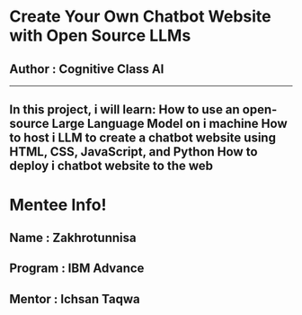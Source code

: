 # Create Your Own Chatbot Website with Open Source LLMs
## Author : Cognitive Class AI
--------------------------------

In this project, i will learn:
How to use an open-source Large Language Model on i machine
How to host i LLM to create a chatbot website using HTML, CSS, JavaScript, and Python
How to deploy i chatbot website to the web
-------------------------------
# Mentee Info!
## Name : Zakhrotunnisa
## Program : IBM Advance
## Mentor : Ichsan Taqwa
